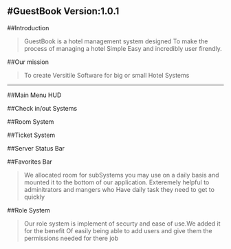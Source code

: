 #GuestBook Version:1.0.1
---
##Introduction

>GuestBook is a hotel management system designed
>To make the process of managing a hotel Simple
>Easy and incredibly user firendly.

##Our mission

>To create Versitile Software for big or small Hotel Systems

---

##Main Menu HUD

##Check in/out Systems

##Room System

##Ticket System

##Server Status Bar

##Favorites Bar

>We allocated room for subSystems you may use on a daily basis and mounted it to 
>the bottom of our application. Exteremely helpful to adminitrators and mangers who
>Have daily task they need to get to quickly

##Role System

>Our role system is implement of securty and ease of use.We added it for the benefit
>Of easily being able to add users and give them the permissions needed for there job



